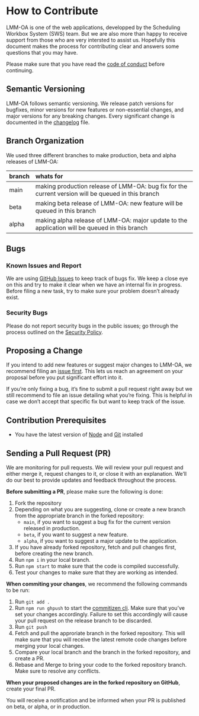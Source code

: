 # How to Contribute
LMM-OA is one of the web applications, developped by the Scheduling Workbox System (SWS) team. But we are also more than happy to receive support from those who are very intersted to assist us. Hopefully this document makes the process for contributing clear and answers some questions that you may have.

Please make sure that you have read the [code of conduct](https://github.com/sws2apps/lmm-oa-sws/blob/main/CODE_OF_CONDUCT.md) before continuing.

## Semantic Versioning
LMM-OA follows semantic versioning. We release patch versions for bugfixes, minor versions for new features or non-essential changes, and major versions for any breaking changes. Every significant change is documented in the [changelog](https://github.com/sws2apps/lmm-oa-sws/blob/main/CHANGELOG.md) file.

## Branch Organization
We used three different branches to make production, beta and alpha releases of LMM-OA:

| branch | whats for |
| :----- | :-------- |
| main   | making production release of LMM-OA: bug fix for the current version will be queued in this branch |
| beta   | making beta release of LMM-OA: new feature will be queued in this branch |
| alpha   | making alpha release of LMM-OA: major update to the application will be queued in this branch |

## Bugs

### Known Issues and Report
We are using [GitHub Issues](https://github.com/sws2apps/lmm-oa-sws/issues) to keep track of bugs fix. We keep a close eye on this and try to make it clear when we have an internal fix in progress. Before filing a new task, try to make sure your problem doesn’t already exist.

### Security Bugs
Please do not report security bugs in the public issues; go through the process outlined on the [Security Policy](https://github.com/sws2apps/lmm-oa-sws/blob/main/SECURITY.md).

## Proposing a Change
If you intend to add new features or suggest major changes to LMM-OA, we recommend filing an [issue first](https://github.com/sws2apps/lmm-oa-sws/issues). This lets us reach an agreement on your proposal before you put significant effort into it.

If you’re only fixing a bug, it’s fine to submit a pull request right away but we still recommend to file an issue detailing what you’re fixing. This is helpful in case we don’t accept that specific fix but want to keep track of the issue.

## Contribution Prerequisites
- You have the latest version of [Node](https://nodejs.org) and [Git](https://git-scm.com) installed

## Sending a Pull Request (PR)
We are monitoring for pull requests. We will review your pull request and either merge it, request changes to it, or close it with an explanation. We’ll do our best to provide updates and feedback throughout the process.

**Before submitting a PR**, please make sure the following is done:
1. Fork the repository
2. Depending on what you are suggesting, clone or create a new branch from the appropriate branch in the forked repository:
   - `main`, if you want to suggest a bug fix for the current version released in production.
   - `beta`, if you want to suggest a new feature.
   - `alpha`, if you want to suggest a major update to the application.
3. If you have already forked repository, fetch and pull changes first, before creating the new branch.
4. Run `npm i` in your local branch.
5. Run `npm start` to make sure that the code is compiled successfully.
6. Test your changes to make sure that they are working as intended.

**When commiting your changes**, we recommend the following commands to be run:
1. Run `git add .`
2. Run `npm run ghpush` to start the [commitizen cli](https://github.com/commitizen/cz-cli#using-the-command-line-tool). Make sure that you’ve set your changes accordingly. Failure to set this accordingly will cause your pull request on the release branch to be discarded.
3. Run `git push`
4. Fetch and pull the approriate branch in the forked repository. This will make sure that you will receive the latest remote code changes before merging your local changes.
5. Compare your local branch and the branch in the forked repository, and create a PR.
6. Rebase and Merge to bring your code to the forked repository branch. Make sure to resolve any conflicts.

**When your proposed changes are in the forked repository on GitHub**, create your final PR.

You will receive a notification and be informed when your PR is published on beta, or alpha, or in production.